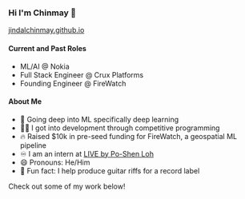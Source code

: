 ### Hi I'm Chinmay 👋

[jindalchinmay.github.io](https://jindalchinmay.github.io/)
</br>

#### Current and Past Roles 
<ul>
  <li>ML/AI @ Nokia</li>
  <li>Full Stack Engineer @ Crux Platforms</li>
  <li>Founding Engineer @ FireWatch</li>
</ul>

#### About Me 
- 🔭 Going deep into ML specifically deep learning
- 👩‍💻 I got into development through competitive programming
- 🔥 Raised $10k in pre-seed funding for FireWatch, a geospatial ML pipeline
- ♾️ I am an intern at [LIVE by Po-Shen Loh](https://live.poshenloh.com/stars)
- 😄 Pronouns: He/Him
- 🎸 Fun fact: I help produce guitar riffs for a record label

Check out some of my work below!

<!--
**angryraptor108/angryraptor108** is a ✨ _special_ ✨ repository because its `README.md` (this file) appears on your GitHub profile.

Here are some ideas to get you started:

- 🔭 I’m currently working on ...
- 🌱 I’m currently learning ...
- 👯 I’m looking to collaborate on ...
- 🤔 I’m looking for help with ...
- 💬 Ask me about ...
- 📫 How to reach me: ...
- 😄 Pronouns: ...
- ⚡ Fun fact: ...
-->
